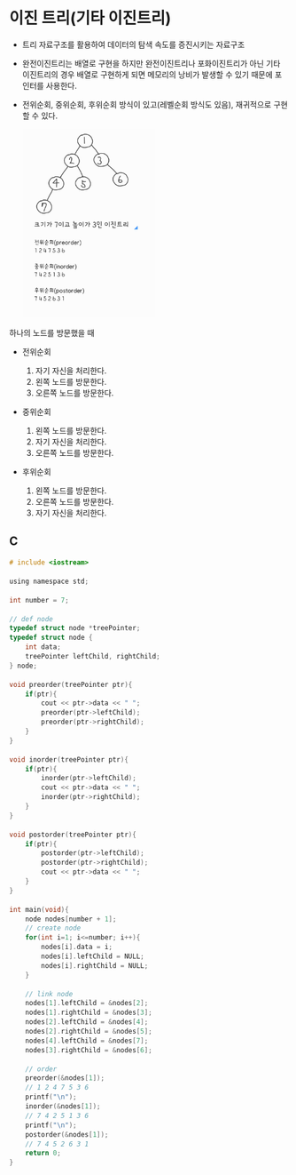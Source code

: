 # 이진 트리(기타 이진트리)

- 트리 자료구조를 활용하여 데이터의 탐색 속도를 증진시키는 자료구조

- 완전이진트리는 배열로 구현을 하지만 완전이진트리나 포화이진트리가 아닌 기타 이진트리의 경우 배열로 구현하게 되면 메모리의 낭비가 발생할 수 있기 때문에 포인터를 사용한다.

- 전위순회, 중위순회, 후위순회 방식이 있고(레벨순회 방식도 있음), 재귀적으로 구현할 수 있다.

    <img width="50%" src="./binarytree.jpg" >

하나의 노드를 방문했을 때

- 전위순회

  1. 자기 자신을 처리한다.
  2. 왼쪽 노드를 방문한다.
  3. 오른쪽 노드를 방문한다.

- 중위순회

  1. 왼쪽 노드를 방문한다.
  2. 자기 자신을 처리한다.
  3. 오른쪽 노드를 방문한다.

- 후위순회
  1. 왼쪽 노드를 방문한다.
  2. 오른쪽 노드를 방문한다.
  3. 자기 자신을 처리한다.

## C

```c
# include <iostream>

using namespace std;

int number = 7;

// def node
typedef struct node *treePointer;
typedef struct node {
	int data;
	treePointer leftChild, rightChild;
} node;

void preorder(treePointer ptr){
	if(ptr){
		cout << ptr->data << " ";
		preorder(ptr->leftChild);
		preorder(ptr->rightChild);
	}
}

void inorder(treePointer ptr){
	if(ptr){
		inorder(ptr->leftChild);
		cout << ptr->data << " ";
		inorder(ptr->rightChild);
	}
}

void postorder(treePointer ptr){
	if(ptr){
		postorder(ptr->leftChild);
		postorder(ptr->rightChild);
		cout << ptr->data << " ";
	}
}

int main(void){
	node nodes[number + 1];
	// create node
	for(int i=1; i<=number; i++){
		nodes[i].data = i;
		nodes[i].leftChild = NULL;
		nodes[i].rightChild = NULL;
	}

	// link node
	nodes[1].leftChild = &nodes[2];
	nodes[1].rightChild = &nodes[3];
	nodes[2].leftChild = &nodes[4];
	nodes[2].rightChild = &nodes[5];
	nodes[4].leftChild = &nodes[7];
	nodes[3].rightChild = &nodes[6];

	// order
	preorder(&nodes[1]);
	// 1 2 4 7 5 3 6
	printf("\n");
	inorder(&nodes[1]);
	// 7 4 2 5 1 3 6
	printf("\n");
	postorder(&nodes[1]);
	// 7 4 5 2 6 3 1
	return 0;
}

```
